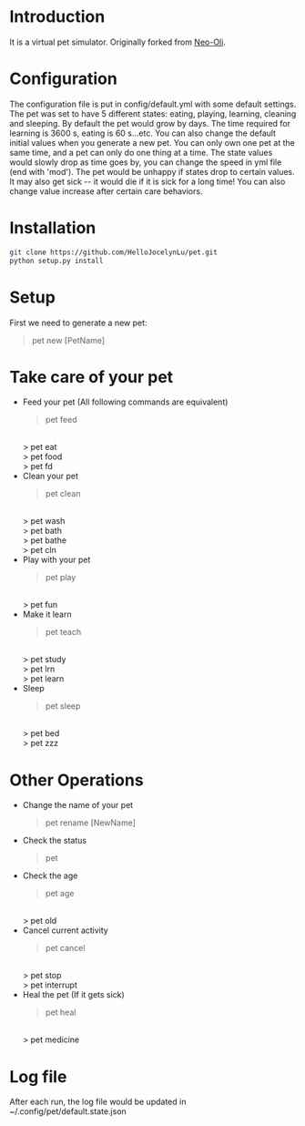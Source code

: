 # Introduction
It is a virtual pet simulator. Originally forked from [Neo-Oli](https://github.com/Neo-Oli/pet/tree/master).

# Configuration
The configuration file is put in config/default.yml with some default settings. The pet was set to have  5 different states: eating, playing, learning, cleaning and sleeping. By default the pet would grow by days. The time required for learning is 3600 s, eating is 60 s...etc. You can also change the default initial values when you generate a new pet. You can only own one pet at the same time, and a pet can only do one thing at a time.
The state values would slowly drop as time goes by, you can change the speed in yml file (end with 'mod'). The pet would be unhappy if states drop to certain values. It may also get sick -- it would die if it is sick for a long time! You can also change value increase after certain care behaviors.

# Installation
```bash
git clone https://github.com/HelloJocelynLu/pet.git
python setup.py install
```

# Setup
First we need to generate a new pet:
> pet new [PetName]

# Take care of your pet
* Feed your pet (All following commands are equivalent)
	> pet feed
	<br>
	> pet eat
	<br>
	> pet food
	<br>
	> pet fd
* Clean your pet
	> pet clean
	<br>
	> pet wash
	<br>
	> pet bath
	<br>
	> pet bathe
	<br>
	> pet cln
* Play with your pet
	> pet play
	<br>
	> pet fun
*  Make it learn
	> pet teach
	<br>
	> pet study
	<br>
	> pet lrn
	<br>
	> pet learn
* Sleep 
	> pet sleep
	<br>
	> pet bed
	<br>
	> pet zzz

# Other Operations
* Change the name of your pet
	> pet rename [NewName]
* Check the status
	> pet
* Check the age
	> pet age
	<br>
	> pet old
* Cancel current activity
	> pet cancel
	<br>
	> pet stop
	<br>
	> pet interrupt
* Heal the pet (If it gets sick)
	> pet heal
	<br>
	> pet medicine

# Log file
After each run, the log file would be updated in ~/.config/pet/default.state.json
